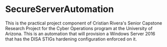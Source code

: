 # SecureServerAutomation
This is the practical project component of Cristian Rivera's Senior Capstone
Research Project for the Cyber Operations program at the University of Arizona.
This is an automation that will provision a Windows Server 2016 that has the DISA STIGs hardening configuration enforced on it.
